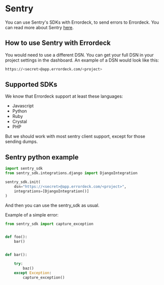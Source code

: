 # Sentry

You can use Sentry's SDKs with Errordeck, to send errors to Errordeck. You can read more about Sentry [here](https://sentry.io/welcome/).

## How to use Sentry with Errordeck

You would need to use a different DSN. You can get your full DSN in your project settings in the dashboard. An example of a DSN would look like this:

```bash
https://<secret>@app.errordeck.com/<project>
```

## Supported SDKs
We know that Errordeck support at least these languages:
* Javascript
* Python
* Ruby
* Crystal
* PHP

But we should work with most sentry client support, except for those sending dumps.

## Sentry python example

```python
import sentry_sdk
from sentry_sdk.integrations.django import DjangoIntegration

sentry_sdk.init(
    dsn="https://<secret>@app.errordeck.com/<project>",
    integrations=[DjangoIntegration()]
)
```
And then you can use the sentry_sdk as usual.

Example of a simple error:
```python
from sentry_sdk import capture_exception


def foo():
    bar()


def bar():

    try:
        baz()
    except Exception:
        capture_exception()
```



